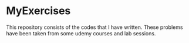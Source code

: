 # MyExercises
This repository consists of the codes that I have written. 
These problems have been taken from some udemy courses and lab sessions.
